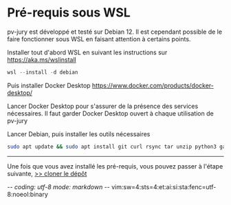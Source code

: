 # Pré-requis sous WSL

pv-jury est développé et testé sur Debian 12. Il est cependant possible de le
faire fonctionner sous WSL en faisant attention à certains points.

Installer tout d'abord WSL en suivant les instructions sur <https://aka.ms/wslinstall>
~~~powershell
wsl --install -d debian
~~~

Puis installer Docker Desktop <https://www.docker.com/products/docker-desktop/>

Lancer Docker Desktop pour s'assurer de la présence des services nécessaires. Il
faut garder Docker Desktop ouvert à chaque utilisation de pv-jury

Lancer Debian, puis installer les outils nécessaires
~~~sh
sudo apt update && sudo apt install git curl rsync tar unzip python3 gawk
~~~

---

Une fois que vous avez installé les pré-requis, vous pouvez passer à l'étape
suivante, [>> cloner le dépôt](01cloner-depot.md)

-*- coding: utf-8 mode: markdown -*- vim:sw=4:sts=4:et:ai:si:sta:fenc=utf-8:noeol:binary